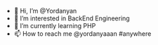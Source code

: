 - 👋 Hi, I’m @Yordanyan
- 👀 I’m interested in BackEnd Engineering
- 🌱 I’m currently learning PHP
- 📫 How to reach me @yordanyaaan #anywhere

